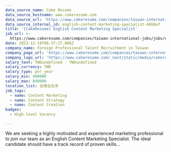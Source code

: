 ```yaml
---
data_source_name: Cake Resume
data_source_hostname: www.cakeresume.com
data_source_url: 'https://www.cakeresume.com/companies/taiwan-international-jobs/jobs'
data_source_internal_id: english-content-marketing-specialist-46b0af
title: '[CakeResume] English Content Marketing Specialist'
job_url: >-
  https://www.cakeresume.com/companies/taiwan-international-jobs/jobs/english-content-marketing-specialist-46b0af
date: 2023-12-19T06:37:27.000Z
company_name: Foreign Professional Talent Recruitment in Taiwan
company_page_url: 'https://www.cakeresume.com/companies/taiwan-international-jobs'
company_logo_url: 'https://www.cakeresume.com/_next/static/media/cakeresume.e1c03867.svg'
salary_text: TWDundefined - TWDundefined
salary_currency: TWD
salary_type: per_year
salary_min: 480000
salary_max: 840000
location_list: 台灣台北市
job_tags:
  - name: Content Marketing
  - name: Content Strategy
  - name: Content Creation
badges:
  - High-level Vacancy

---
```


We are seeking a highly motivated and experienced marketing professional to join our team as an English Content Marketing Specialist. The ideal candidate should have a track record of proven skills...
